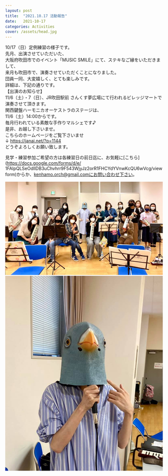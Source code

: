 ```yaml
---
layout: post
title:  "2021.10.17 活動報告"
date:   2021-10-17 
categories: Activities
cover: /assets/head.jpg
---
```

10/17（日）定例練習の様子です。  
先月、出演させていただいた、  
大阪府吹田市でのイベント「MUSIC SMILE」にて、ステキなご縁をいただきまして、  
来月も吹田市で、演奏させていただくことになりました。  
団員一同、大変嬉しく、とても楽しみです。  
詳細は、下記の通りです。  
【出演のお知らせ】  
11/6（土）・7（日）、JR吹田駅前 さんくす夢広場にて行われるビレッジマートで演奏させて頂きます。  
関西鍵盤ハーモニカオーケストラのステージは、  
11/6（土）14:00からです。  
毎月行われている素敵な手作りマルシェです♪  
是非、お越し下さいませ。  
こちらのホームページをご覧下さいませ  
↓
https://janai.net/?p=1144  
どうぞよろしくお願い致します。  

見学・練習参加ご希望の方は各練習日の前日迄に、お気軽に[こちら](https://docs.google.com/forms/d/e/  1FAIpQLSeOdIlDB3uChvhrr9F543WjyJz2orR1FHCYdYVnwKcQU6wVcg/viewform)からか、kenhamo.orch@gmail.comにお問い合わせ下さい。  
  
<img border="0" src="/assets/20211017-1.jpg">  
<img border="0" src="/assets/20211017-2.jpg">  


